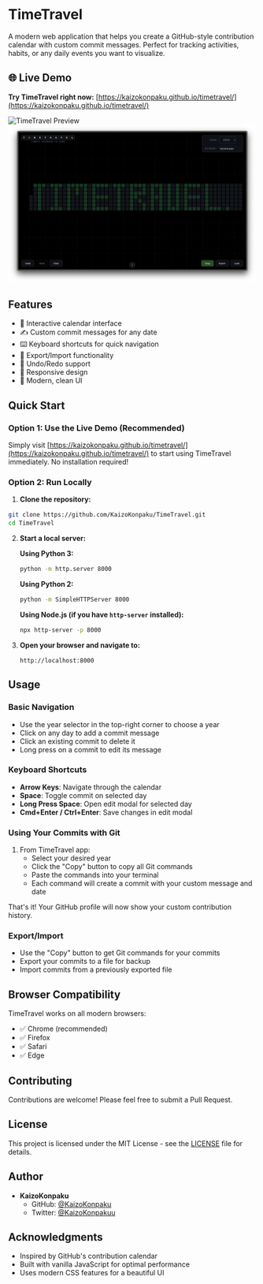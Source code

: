 # TimeTravel

A modern web application that helps you create a GitHub-style contribution calendar with custom commit messages. Perfect for tracking activities, habits, or any daily events you want to visualize.

## 🌐 Live Demo

**Try TimeTravel right now:** [https://kaizokonpaku.github.io/timetravel/](https://kaizokonpaku.github.io/timetravel/)

![TimeTravel Preview](previews/timetravel.gif)
![TimeTravel Screenshot](previews/commit-2025.png)

## Features

- 📅 Interactive calendar interface
- ✍️ Custom commit messages for any date
- ⌨️ Keyboard shortcuts for quick navigation
- 💾 Export/Import functionality
- 🔄 Undo/Redo support
- 📱 Responsive design
- 🎨 Modern, clean UI

## Quick Start

### Option 1: Use the Live Demo (Recommended)
Simply visit [https://kaizokonpaku.github.io/timetravel/](https://kaizokonpaku.github.io/timetravel/) to start using TimeTravel immediately. No installation required!

### Option 2: Run Locally

1. **Clone the repository:**
```bash
git clone https://github.com/KaizoKonpaku/TimeTravel.git
cd TimeTravel
```

2. **Start a local server:**

   **Using Python 3:**
   ```bash
   python -m http.server 8000
   ```
   
   **Using Python 2:**
   ```bash
   python -m SimpleHTTPServer 8000
   ```
   
   **Using Node.js (if you have `http-server` installed):**
   ```bash
   npx http-server -p 8000
   ```

3. **Open your browser and navigate to:**
   ```
   http://localhost:8000
   ```

## Usage

### Basic Navigation
- Use the year selector in the top-right corner to choose a year
- Click on any day to add a commit message
- Click an existing commit to delete it
- Long press on a commit to edit its message

### Keyboard Shortcuts
- **Arrow Keys**: Navigate through the calendar
- **Space**: Toggle commit on selected day
- **Long Press Space**: Open edit modal for selected day
- **Cmd+Enter / Ctrl+Enter**: Save changes in edit modal

### Using Your Commits with Git

1. From TimeTravel app:
   - Select your desired year
   - Click the "Copy" button to copy all Git commands
   - Paste the commands into your terminal
   - Each command will create a commit with your custom message and date

That's it! Your GitHub profile will now show your custom contribution history.

### Export/Import
- Use the "Copy" button to get Git commands for your commits
- Export your commits to a file for backup
- Import commits from a previously exported file

## Browser Compatibility

TimeTravel works on all modern browsers:
- ✅ Chrome (recommended)
- ✅ Firefox
- ✅ Safari
- ✅ Edge

## Contributing

Contributions are welcome! Please feel free to submit a Pull Request.

## License

This project is licensed under the MIT License - see the [LICENSE](LICENSE) file for details.

## Author

- **KaizoKonpaku**
  - GitHub: [@KaizoKonpaku](https://github.com/KaizoKonpaku)
  - Twitter: [@KaizoKonpakuu](https://x.com/KaizoKonpakuu)

## Acknowledgments

- Inspired by GitHub's contribution calendar
- Built with vanilla JavaScript for optimal performance
- Uses modern CSS features for a beautiful UI 